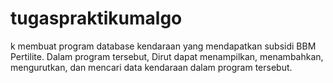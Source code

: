 # tugaspraktikumalgo
k membuat program database kendaraan yang mendapatkan subsidi BBM Pertilite. Dalam program tersebut, Dirut dapat menampilkan, menambahkan, mengurutkan, dan mencari data kendaraan dalam program tersebut.
